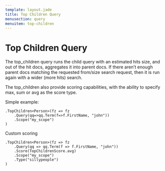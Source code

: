 ```yaml
---
template: layout.jade
title: Top Children Query
menusection: query
menuitem: top-children
---
```



# Top Children Query

The top_children query runs the child query with an estimated hits size, and out of the hit docs, aggregates it into parent docs. If there aren’t enough parent docs matching the requested from/size search request, then it is run again with a wider (more hits) search.

The top_children also provide scoring capabilities, with the ability to specify max, sum or avg as the score type.

Simple example:

	.TopChildren<Person>(fz => fz
		.Query(qq=>qq.Term(f=>f.FirstName, "john"))
		.Scope("my_scope")
	)

Custom scoring

	.TopChildren<Person>(fz => fz
		.Query(qq => qq.Term(f => f.FirstName, "john"))
		.Score(TopChildrenScore.avg)
		.Scope("my_scope")
		.Type("sillypeople")
	)